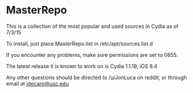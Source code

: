 # MasterRepo

This is a collection of the most popular and used sources in Cydia as of 7/3/15


To install, just place MasterRepo.list in /etc/apt/sources.list.d

If you encounter any problems, make sure permissions are set to 0655.

The latest release it is known to work on is Cydia 1.1.19, iOS 8.4

Any other questions should be directed to /u/JonLuca on reddit, or through email at jdecaro@usc.edu
